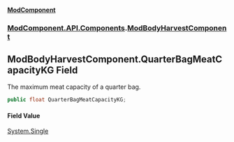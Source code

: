 #### [ModComponent](index.md 'index')
### [ModComponent.API.Components](index.md#ModComponent.API.Components 'ModComponent.API.Components').[ModBodyHarvestComponent](ModBodyHarvestComponent.md 'ModComponent.API.Components.ModBodyHarvestComponent')

## ModBodyHarvestComponent.QuarterBagMeatCapacityKG Field

The maximum meat capacity of a quarter bag.

```csharp
public float QuarterBagMeatCapacityKG;
```

#### Field Value
[System.Single](https://docs.microsoft.com/en-us/dotnet/api/System.Single 'System.Single')